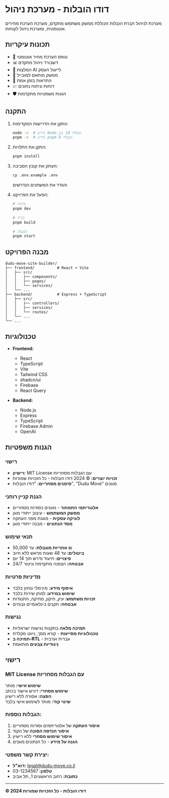 # דודו הובלות - מערכת ניהול

מערכת לניהול חברת הובלות הכוללת ממשק משתמש מתקדם, מערכת הערכת מחירים אוטומטית, ומערכת ניהול לקוחות.

## תכונות עיקריות

- 🚛 טופס הערכת מחיר אוטומטי
- 📊 דשבורד ניהול מתקדם
- 🤖 המלצות AI לייעול העסק
- 📱 ממשק מותאם למובייל
- 🔔 התראות בזמן אמת
- 📈 דוחות וניתוח נתונים
- 🛡️ הגנות משפטיות מתקדמות

## התקנה

1. התקן את הדרישות המקדימות:
   ```bash
   node -v  # נדרש Node.js 18 ומעלה
   pnpm -v  # נדרש pnpm 8 ומעלה
   ```

2. התקן את התלויות:
   ```bash
   pnpm install
   ```

3. העתק את קובץ הסביבה:
   ```bash
   cp .env.example .env
   ```
   והגדר את המשתנים הנדרשים

4. הפעל את הפרויקט:
   ```bash
   # פיתוח
   pnpm dev

   # בנייה
   pnpm build

   # הפעלה
   pnpm start
   ```

## מבנה הפרויקט

```
dudu-move-site-builder/
├── frontend/          # React + Vite
│   ├── src/
│   │   ├── components/
│   │   ├── pages/
│   │   └── services/
│   └── ...
├── backend/           # Express + TypeScript
│   ├── src/
│   │   ├── controllers/
│   │   ├── services/
│   │   └── routes/
│   └── ...
└── ...
```

## טכנולוגיות

- **Frontend:**
  - React
  - TypeScript
  - Vite
  - Tailwind CSS
  - shadcn/ui
  - Firebase
  - React Query

- **Backend:**
  - Node.js
  - Express
  - TypeScript
  - Firebase Admin
  - OpenAI

## הגנות משפטיות

### רישוי
- **רישיון:** MIT License עם הגבלות מסחריות
- **זכויות יוצרים:** © 2024 דודו הובלות - כל הזכויות שמורות
- **סימנים מסחריים:** "דודו הובלות", "Dudu Move" מוגנים

### הגנת קניין רוחני
- **אלגוריתמי התמחור** - מוגנים כסודות מסחריים
- **ממשק המשתמש** - עיצוב ייחודי מוגן
- **לוגיקה עסקית** - מוגנת מפני העתקה
- **מסד הנתונים** - מבנה ייחודי מוגן

### תנאי שימוש
- **אחריות מוגבלת:** עד 50,000 ₪
- **ביטולים:** עד 48 שעות מראש ללא חיוב
- **פיצויים:** תיעוד נדרש תוך 14 יום
- **אבטחה:** הצפנה מתקדמת וניטור 24/7

### מדיניות פרטיות
- **איסוף מידע:** מינימלי ונחוץ בלבד
- **שימוש במידע:** למתן שירות בלבד
- **זכויות משתמש:** עיון, תיקון, מחיקה, התנגדות
- **אבטחה:** תקנים בינלאומיים גבוהים

### נגישות
- **תמיכה מלאה** בתקנות נגישות ישראליות
- **טכנולוגיות מסייעות** - קורא מסך, ניווט מקלדת
- **תמיכה ב-RTL** - עברית וערבית
- **ניגודיות צבעים** מותאמת

## רישוי

### MIT License עם הגבלות מסחריות

**שימוש אישי:** מותר  
**שימוש מסחרי:** דורש אישור בכתב  
**הפצה:** אסורה ללא רישיון  
**שינוי קוד:** מותר לשימוש אישי בלבד  

### הגבלות נוספות:
1. **איסור העתקה** של אלגוריתמים וסודות מסחריים
2. **איסור הנדסה הפוכה** של הקוד
3. **איסור שימוש מסחרי** ללא רישיון
4. **הגנה על מידע** - כל הנתונים מוגנים

### יצירת קשר משפטי:
- **דוא"ל:** legal@dudu-move.co.il
- **טלפון:** 03-1234567
- **כתובת:** רחוב הראשונים 1, תל אביב

---

**© 2024 דודו הובלות - כל הזכויות שמורות**